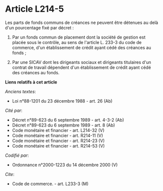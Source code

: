# Article L214-5

Les parts de fonds communs de créances ne peuvent être détenues au delà d'un pourcentage fixé par décret :

1. Par un fonds commun de placement dont la société de gestion est placée sous le contrôle, au sens de l'article L. 233-3 du
code de commerce, d'un établissement de crédit ayant cédé des créances au fonds ;

2. Par une SICAV dont les dirigeants sociaux et dirigeants titulaires d'un contrat de travail dépendent d'un établissement de
crédit ayant cédé des créances au fonds.

**Liens relatifs à cet article**

_Anciens textes_:

  - Loi n°88-1201 du 23 décembre 1988 - art. 26 (Ab)

_Cité par_:

  - Décret n°89-623 du 6 septembre 1989 - art. 4-3-2 (Ab)
  - Décret n°89-623 du 6 septembre 1989 - art. 8 (Ab)
  - Code monétaire et financier - art. L214-32 (V)
  - Code monétaire et financier - art. R214-11 (V)
  - Code monétaire et financier - art. R214-23 (V)
  - Code monétaire et financier - art. R214-53 (V)

_Codifié par_:

  - Ordonnance n°2000-1223 du 14 décembre 2000 (V)

_Cite_:

  - Code de commerce. - art. L233-3 (M)
